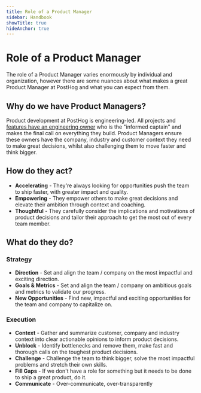 ```yaml
---
title: Role of a Product Manager
sidebar: Handbook
showTitle: true
hideAnchor: true
---
```


# Role of a Product Manager

The role of a Product Manager varies enormously by individual and organization, however there are some nuances about what makes a great Product Manager at PostHog and what you can expect from them.

## Why do we have Product Managers?

Product development at PostHog is engineering-led. All projects and [features have an engineering owner](/handbook/engineering/feature-ownership) who is the "informed captain" and makes the final call on everything they build. Product Managers ensure these owners have the company, industry and customer context they need to make great decisions, whilst also challenging them to move faster and think bigger.

## How do they act?

* **Accelerating** - They're always looking for opportunities push the team to ship faster, with greater impact and quality. 
* **Empowering** - They empower others to make great decisions and elevate their ambition through context and coaching.
* **Thoughtful** - They carefully consider the implications and motivations of product decisions and tailor their approach to get the most out of every team member.

## What do they do?

### Strategy

* **Direction** - Set and align the team / company on the most impactful and exciting direction.
* **Goals & Metrics** - Set and align the team / company on ambitious goals and metrics to validate our progress.
* **New Opportunities** - Find new, impactful and exciting opportunities for the team and company to capitalize on.

### Execution

* **Context** - Gather and summarize customer, company and industry context into clear actionable opinions to inform product decisions.
* **Unblock** - Identify bottlenecks and remove them, make fast and thorough calls on the toughest product decisions.
* **Challenge** - Challenge the team to think bigger, solve the most impactful problems and stretch their own skills.
* **Fill Gaps** - If we don't have a role for something but it needs to be done to ship a great product, do it.
* **Communicate** - Over-communicate, over-transparently